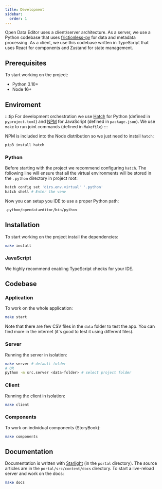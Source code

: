 ```yaml
---
title: Development
sidebar:
  order: 1
---
```


Open Data Editor uses a client/server architecture. As a server, we use a Python codebase that uses [frictionless-py](https://framework.frictionlessdata.io/) for data and metadata processing. As a client, we use this codebase written in TypeScript that uses React for components and Zustand for state management.

## Prerequisites

To start working on the project:

- Python 3.10+
- Node 16+

## Enviroment

:::tip
For development orchestration we use [Hatch](https://github.com/pypa/hatch) for Python (defined in `pyproject.toml`) and [NPM](https://docs.npmjs.com/cli/) for JavaScript (defined in `package.json`). We use `make` to run joint commands (defined in `Makefile`)
:::

NPM is included into the Node distribution so we just need to install `hatch`:

```bash
pip3 install hatch
```

### Python

Before starting with the project we recommend configuring `hatch`. The following line will ensure that all the virtual environments will be stored in the `.python` directory in project root:

```bash
hatch config set 'dirs.env.virtual' '.python'
hatch shell # Enter the venv
```

Now you can setup you IDE to use a proper Python path:

```bash
.python/opendataeditor/bin/python
```

## Installation

To start working on the project install the dependencies:

```bash
make install
```

### JavaScript

We highly recommend enabling TypeScript checks for your IDE.

## Codebase

### Application

To work on the whole application:

```bash
make start
```

Note that there are few CSV files in the `data` folder to test the app. You can find more in the internet (it's good to test it using different files).

### Server

Running the server in isolation:

```bash
make server # default folder
# OR
python -m src.server <data-folder> # select project folder
```

### Client

Running the client in isolation:

```bash
make client
```

### Components

To work on individual components (StoryBook):

```bash
make components
```

## Documentation

Documentation is written with [Starlight](https://starlight.astro.build/) (in the `portal` directory). The source articles are in the `portal/src/content/docs` directory. To start a live-reload server and work on the docs:

```bash
make docs
```
